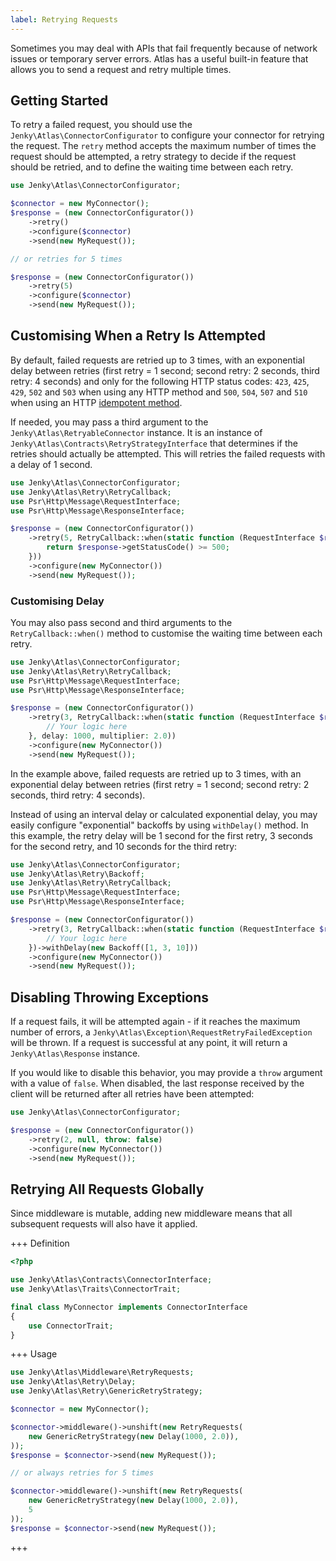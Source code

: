 ```yaml
---
label: Retrying Requests
---
```


Sometimes you may deal with APIs that fail frequently because of network issues or temporary server errors. Atlas has a useful built-in feature that allows you to send a request and retry multiple times.

## Getting Started

To retry a failed request, you should use the `Jenky\Atlas\ConnectorConfigurator` to configure your connector for retrying the request. The `retry` method accepts the maximum number of times the request should be attempted, a retry strategy to decide if the request should be retried, and to define the waiting time between each retry.

```php
use Jenky\Atlas\ConnectorConfigurator;

$connector = new MyConnector();
$response = (new ConnectorConfigurator())
    ->retry()
    ->configure($connector)
    ->send(new MyRequest());

// or retries for 5 times

$response = (new ConnectorConfigurator())
    ->retry(5)
    ->configure($connector)
    ->send(new MyRequest());
```

## Customising When a Retry Is Attempted

By default, failed requests are retried up to 3 times, with an exponential delay between retries (first retry = 1 second; second retry: 2 seconds, third retry: 4 seconds) and only for the following HTTP status codes: `423`, `425`, `429`, `502` and `503` when using any HTTP method and `500`, `504`, `507` and `510` when using an HTTP [idempotent method](https://en.wikipedia.org/wiki/Hypertext_Transfer_Protocol#Idempotent_methods).

If needed, you may pass a third argument to the `Jenky\Atlas\RetryableConnector` instance. It is an instance of `Jenky\Atlas\Contracts\RetryStrategyInterface` that determines if the retries should actually be attempted. This will retries the failed requests with a delay of 1 second.

```php
use Jenky\Atlas\ConnectorConfigurator;
use Jenky\Atlas\Retry\RetryCallback;
use Psr\Http\Message\RequestInterface;
use Psr\Http\Message\ResponseInterface;

$response = (new ConnectorConfigurator())
    ->retry(5, RetryCallback::when(static function (RequestInterface $request, ResponseInterface $response) {
        return $response->getStatusCode() >= 500;
    }))
    ->configure(new MyConnector())
    ->send(new MyRequest());
```

### Customising Delay

You may also pass second and third arguments to the `RetryCallback::when()` method to customise the waiting time between each retry.

```php
use Jenky\Atlas\ConnectorConfigurator;
use Jenky\Atlas\Retry\RetryCallback;
use Psr\Http\Message\RequestInterface;
use Psr\Http\Message\ResponseInterface;

$response = (new ConnectorConfigurator())
    ->retry(3, RetryCallback::when(static function (RequestInterface $request, ResponseInterface $response) {
        // Your logic here
    }, delay: 1000, multiplier: 2.0))
    ->configure(new MyConnector())
    ->send(new MyRequest());
```

In the example above, failed requests are retried up to 3 times, with an exponential delay between retries (first retry = 1 second; second retry: 2 seconds, third retry: 4 seconds).

Instead of using an interval delay or calculated exponential delay, you may easily configure "exponential" backoffs by using `withDelay()` method. In this example, the retry delay will be 1 second for the first retry, 3 seconds for the second retry, and 10 seconds for the third retry:

```php
use Jenky\Atlas\ConnectorConfigurator;
use Jenky\Atlas\Retry\Backoff;
use Jenky\Atlas\Retry\RetryCallback;
use Psr\Http\Message\RequestInterface;
use Psr\Http\Message\ResponseInterface;

$response = (new ConnectorConfigurator())
    ->retry(3, RetryCallback::when(static function (RequestInterface $request, ResponseInterface $response) {
        // Your logic here
    })->withDelay(new Backoff([1, 3, 10]))
    ->configure(new MyConnector())
    ->send(new MyRequest());
```

## Disabling Throwing Exceptions

If a request fails, it will be attempted again - if it reaches the maximum number of errors, a `Jenky\Atlas\Exception\RequestRetryFailedException` will be thrown. If a request is successful at any point, it will return a `Jenky\Atlas\Response` instance.

If you would like to disable this behavior, you may provide a `throw` argument with a value of `false`. When disabled, the last response received by the client will be returned after all retries have been attempted:


```php
use Jenky\Atlas\ConnectorConfigurator;

$response = (new ConnectorConfigurator())
    ->retry(2, null, throw: false)
    ->configure(new MyConnector())
    ->send(new MyRequest());
```

## Retrying All Requests Globally

Since middleware is mutable, adding new middleware means that all subsequent requests will also have it applied.

+++ Definition
```php
<?php

use Jenky\Atlas\Contracts\ConnectorInterface;
use Jenky\Atlas\Traits\ConnectorTrait;

final class MyConnector implements ConnectorInterface
{
    use ConnectorTrait;
}
```
+++ Usage
```php
use Jenky\Atlas\Middleware\RetryRequests;
use Jenky\Atlas\Retry\Delay;
use Jenky\Atlas\Retry\GenericRetryStrategy;

$connector = new MyConnector();

$connector->middleware()->unshift(new RetryRequests(
    new GenericRetryStrategy(new Delay(1000, 2.0)),
));
$response = $connector->send(new MyRequest());

// or always retries for 5 times

$connector->middleware()->unshift(new RetryRequests(
    new GenericRetryStrategy(new Delay(1000, 2.0)),
    5
));
$response = $connector->send(new MyRequest());
```
+++
